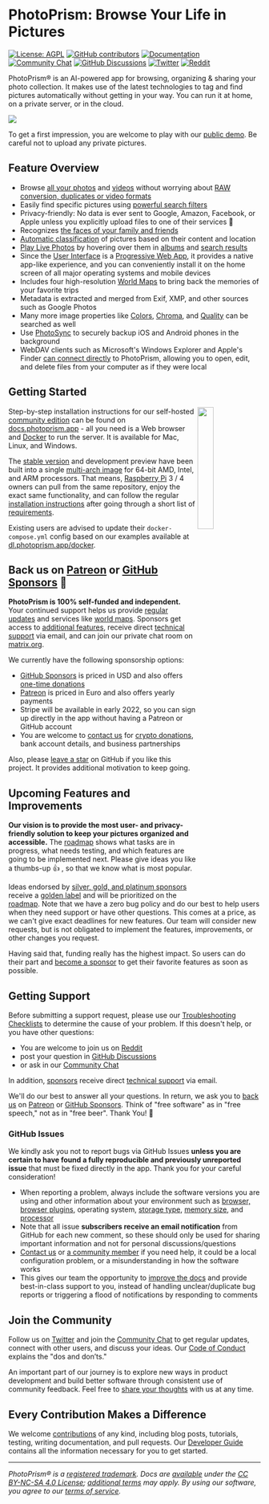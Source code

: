 PhotoPrism: Browse Your Life in Pictures
========================================

[![License: AGPL](https://img.shields.io/badge/license-AGPL-blue.svg)](https://docs.photoprism.app/license/)
[![GitHub contributors](https://img.shields.io/github/contributors/photoprism/photoprism.svg)](https://photoprism.app/team)
[![Documentation](https://img.shields.io/badge/read-the%20docs-4aa087.svg)](https://docs.photoprism.app/)
[![Community Chat](https://img.shields.io/badge/chat-on%20gitter-4aa087.svg)](https://link.photoprism.app/chat)
[![GitHub Discussions](https://img.shields.io/badge/ask-%20on%20github-4d6a91.svg)](https://link.photoprism.app/discussions)
[![Twitter](https://img.shields.io/badge/follow-@photoprism_app-00acee.svg)](https://link.photoprism.app/twitter)
[![Reddit](https://img.shields.io/badge/join-/r/photoprism-EC5800.svg)](https://link.photoprism.app/reddit)

PhotoPrism® is an AI-powered app for browsing, organizing & sharing your photo collection.
It makes use of the latest technologies to tag and find pictures automatically without getting in your way.
You can run it at home, on a private server, or in the cloud.

![](https://dl.photoprism.app/img/ui/desktop-1000px.jpg)

To get a first impression, you are welcome to play with our [public demo](https://try.photoprism.app/). Be careful not to upload any private pictures.

## Feature Overview ##

* Browse [all your photos](https://docs.photoprism.app/user-guide/organize/browse/) and [videos](https://try.photoprism.app/videos) without worrying about [RAW conversion, duplicates or video formats](https://docs.photoprism.app/user-guide/settings/library/)
* Easily find specific pictures using [powerful search filters](https://try.photoprism.app/browse?view=cards&q=flower%20color%3Ared)
* Privacy-friendly: No data is ever sent to Google, Amazon, Facebook, or Apple unless you explicitly upload files to one of their services 🔐
* Recognizes [the faces of your family and friends](https://try.photoprism.app/people)
* [Automatic classification](https://try.photoprism.app/labels) of pictures based on their content and location
* [Play Live Photos](https://try.photoprism.app/live) by hovering over them in [albums](https://try.photoprism.app/albums) and [search results](https://try.photoprism.app/browse?view=cards&q=type%3Alive)
* Since the [User Interface](https://try.photoprism.app/) is a [Progressive Web App](https://developer.mozilla.org/en-US/docs/Web/Progressive_web_apps),
  it provides a native app-like experience, and you can conveniently install it on the home screen of all major operating systems and mobile devices
* Includes four high-resolution [World Maps](https://try.photoprism.app/places) to bring back the memories of your favorite trips
* Metadata is extracted and merged from Exif, XMP, and other sources such as Google Photos
* Many more image properties like [Colors](https://try.photoprism.app/browse?view=cards&q=color:red), [Chroma](https://try.photoprism.app/browse?view=cards&q=mono%3Atrue), and [Quality](https://try.photoprism.app/review) can be searched as well
* Use [PhotoSync](https://link.photoprism.app/photosync) to securely backup iOS and Android phones in the background
* WebDAV clients such as Microsoft's Windows Explorer and Apple's Finder [can connect directly](https://docs.photoprism.app/user-guide/sync/webdav/) to PhotoPrism, allowing you to open, edit, and delete files from your computer as if they were local

## Getting Started ##
<img align="right" width="25%" src="https://photoprism.app/user/pages/01.home/03._screenshots/iphone-maps-hybrid-540px.png">

Step-by-step installation instructions for our self-hosted [community edition](https://photoprism.app/get) can be found 
on [docs.photoprism.app](https://docs.photoprism.app/getting-started/) -
all you need is a Web browser and [Docker](https://docs.docker.com/get-docker/) to run the server. 
It is available for Mac, Linux, and Windows.

The [stable version](https://docs.photoprism.app/release-notes/) and development 
preview have been built into a single [multi-arch image](https://link.photoprism.app/docker-hub) for 64-bit AMD, Intel,
and ARM processors. That means, [Raspberry Pi](https://docs.photoprism.app/getting-started/raspberry-pi/) 3 / 4 owners can pull 
from the same repository, enjoy the exact same functionality, and can follow the regular 
[installation instructions](https://docs.photoprism.app/getting-started/docker-compose/) 
after going through a short list of [requirements](https://docs.photoprism.app/getting-started/raspberry-pi/).

Existing users are advised to update their `docker-compose.yml` config based on our examples
available at [dl.photoprism.app/docker](https://dl.photoprism.app/docker/).

## Back us on [Patreon](https://link.photoprism.app/patreon) or [GitHub Sponsors](https://link.photoprism.app/sponsor) 💎 ##

**PhotoPrism is 100% self-funded and independent.** Your continued support helps us provide [regular updates](https://docs.photoprism.app/release-notes/)
and services like [world maps](https://try.photoprism.app/places).
Sponsors get access to [additional features](https://github.com/photoprism/photoprism/issues?q=label%3Asponsor-feature),
receive direct [technical support](https://photoprism.app/contact) via email, and can join our private chat room 
on [matrix.org](https://matrix.org/).

We currently have the following sponsorship options:

- [GitHub Sponsors](https://link.photoprism.app/sponsor) is priced in USD and also offers [one-time donations](https://link.photoprism.app/donate)
- [Patreon](https://link.photoprism.app/patreon) is priced in Euro and also offers yearly payments
- Stripe will be available in early 2022, so you can sign up directly in the app without having a Patreon or GitHub account
- You are welcome to [contact us](https://photoprism.app/contact) for [crypto donations](https://photoprism.app/crypto-donations), bank account details, and business partnerships

Also, please [leave a star](https://github.com/photoprism/photoprism/stargazers) on GitHub if you like this project.
It provides additional motivation to keep going.

## Upcoming Features and Improvements ##

**Our vision is to provide the most user- and privacy-friendly solution to keep your pictures organized and accessible.**
The [roadmap](https://link.photoprism.app/roadmap) shows what tasks are in progress, what needs testing, and which features are going to be implemented next.
Please give ideas you like a thumbs-up 👍  , so that we know what is most popular.

Ideas endorsed by [silver, gold, and platinum sponsors](https://link.photoprism.app/sponsors) receive a [golden label](https://github.com/photoprism/photoprism/issues?q=is%3Aissue+is%3Aopen+label%3Asponsor) and will be prioritized on the [roadmap](https://link.photoprism.app/roadmap).
Note that we have a zero bug policy and do our best to help users when they need support or have other questions.
This comes at a price, as we can't give exact deadlines for new features.
Our team will consider new requests, but is not obligated to implement the features, improvements, or other changes you request.

Having said that, funding really has the highest impact. So users can do their part and
[become a sponsor](https://docs.photoprism.app/funding/) to get their favorite features as soon as possible.

## Getting Support ##

Before submitting a support request, please use our [Troubleshooting Checklists](https://docs.photoprism.app/getting-started/troubleshooting/)
to determine the cause of your problem. If this doesn't help, or you have other questions:

- You are welcome to join us on [Reddit](https://link.photoprism.app/reddit)
- post your question in [GitHub Discussions](https://link.photoprism.app/discussions)
- or ask in our [Community Chat](https://link.photoprism.app/chat)

In addition, [sponsors](https://link.photoprism.app/sponsors) receive direct
[technical support](https://photoprism.app/contact) via email.

We'll do our best to answer all your questions. In return, we ask you to [back us](https://docs.photoprism.app/funding/) 
on [Patreon](https://link.photoprism.app/patreon) or [GitHub Sponsors](https://link.photoprism.app/sponsor).
Think of "free software" as in "free speech," not as in "free beer". Thank You! 💜

### GitHub Issues ###

We kindly ask you not to report bugs via GitHub Issues **unless you are certain to have found a fully reproducible and previously unreported issue** that must be fixed directly in the app. Thank you for your careful consideration!

- When reporting a problem, always include the software versions you are using and other information about your environment such as [browser, browser plugins](https://docs.photoprism.app/getting-started/troubleshooting/browsers/), operating system, [storage type](https://docs.photoprism.app/getting-started/troubleshooting/performance/#storage), [memory size](https://docs.photoprism.app/getting-started/troubleshooting/performance/#memory), and [processor](https://docs.photoprism.app/getting-started/troubleshooting/performance/#server-cpu)
- Note that all issue **subscribers receive an email notification** from GitHub for each new comment, so these should only be used for sharing important information and not for personal discussions/questions
- [Contact us](https://photoprism.app/contact) or [a community member](https://link.photoprism.app/discussions) if you need help, it could be a local configuration problem, or a misunderstanding in how the software works
- This gives our team the opportunity to [improve the docs](https://docs.photoprism.app/getting-started/troubleshooting/) and provide best-in-class support to you, instead of handling unclear/duplicate bug reports or triggering a flood of notifications by responding to comments

## Join the Community ##

Follow us on [Twitter](https://link.photoprism.app/twitter) and join the [Community Chat](https://link.photoprism.app/chat)
to get regular updates, connect with other users, and discuss your ideas.
Our [Code of Conduct](https://photoprism.app/code-of-conduct) explains the "dos and don’ts."

An important part of our journey is to explore new ways in product development and build better software through consistent use of community feedback. Feel free to [share your thoughts](https://photoprism.app/contact) with us at any time.

## Every Contribution Makes a Difference ##

We welcome [contributions](CONTRIBUTING.md) of any kind, including blog posts, tutorials, testing, writing documentation, and pull requests. Our [Developer Guide](https://docs.photoprism.app/developer-guide/) contains all the information necessary for you to get started.

----

*PhotoPrism® is a [registered trademark](https://photoprism.app/trademark). Docs are [available](https://link.photoprism.app/github-docs) under the [CC BY-NC-SA 4.0 License](https://creativecommons.org/licenses/by-nc-sa/4.0/); [additional terms](https://github.com/photoprism/photoprism/blob/develop/assets/README.md) may apply. By using our software, you agree to our [terms of service](https://photoprism.app/terms).*
